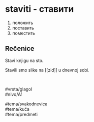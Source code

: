 # staviti - ставити

1. положить
2. поставить
3. поместить

## Rečenice

Stavi knjigu na sto.  

Stavili smo slike na [[zid]] u dnevnoj sobi.

<br>

#vrsta/glagol  
#nivo/A1  

#tema/svakodnevica  
#tema/kuća  
#tema/predmeti  
